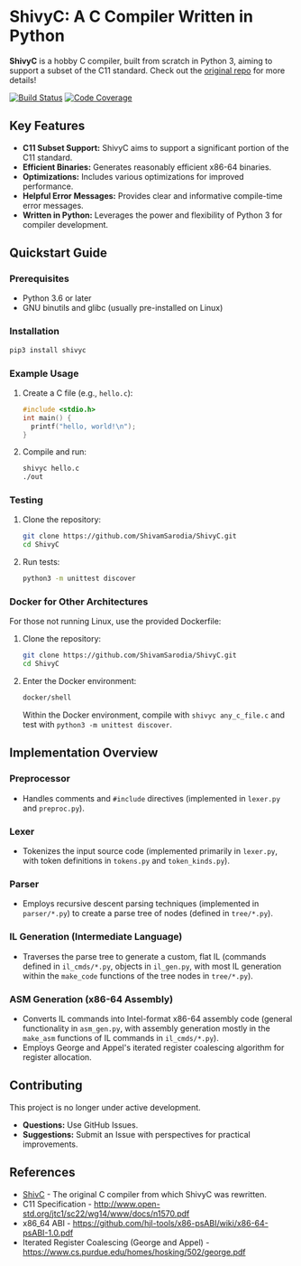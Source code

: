 # ShivyC: A C Compiler Written in Python

**ShivyC** is a hobby C compiler, built from scratch in Python 3, aiming to support a subset of the C11 standard. Check out the [original repo](https://github.com/ShivamSarodia/ShivyC) for more details!

[![Build Status](https://travis-ci.org/ShivamSarodia/ShivyC.svg?branch=master)](https://travis-ci.org/ShivamSarodia/ShivyC)
[![Code Coverage](https://codecov.io/gh/ShivamSarodia/ShivyC/branch/master/graph/badge.svg)](https://codecov.io/gh/ShivamSarodia/ShivyC)

## Key Features

*   **C11 Subset Support:** ShivyC aims to support a significant portion of the C11 standard.
*   **Efficient Binaries:** Generates reasonably efficient x86-64 binaries.
*   **Optimizations:** Includes various optimizations for improved performance.
*   **Helpful Error Messages:** Provides clear and informative compile-time error messages.
*   **Written in Python:** Leverages the power and flexibility of Python 3 for compiler development.

## Quickstart Guide

### Prerequisites

*   Python 3.6 or later
*   GNU binutils and glibc (usually pre-installed on Linux)

### Installation

```bash
pip3 install shivyc
```

### Example Usage

1.  Create a C file (e.g., `hello.c`):

    ```c
    #include <stdio.h>
    int main() {
      printf("hello, world!\n");
    }
    ```

2.  Compile and run:

    ```bash
    shivyc hello.c
    ./out
    ```

### Testing

1.  Clone the repository:

    ```bash
    git clone https://github.com/ShivamSarodia/ShivyC.git
    cd ShivyC
    ```

2.  Run tests:

    ```bash
    python3 -m unittest discover
    ```

### Docker for Other Architectures

For those not running Linux, use the provided Dockerfile:

1.  Clone the repository:

    ```bash
    git clone https://github.com/ShivamSarodia/ShivyC.git
    cd ShivyC
    ```

2.  Enter the Docker environment:

    ```bash
    docker/shell
    ```

    Within the Docker environment, compile with `shivyc any_c_file.c` and test with `python3 -m unittest discover`.

## Implementation Overview

### Preprocessor

*   Handles comments and `#include` directives (implemented in `lexer.py` and `preproc.py`).

### Lexer

*   Tokenizes the input source code (implemented primarily in `lexer.py`, with token definitions in `tokens.py` and `token_kinds.py`).

### Parser

*   Employs recursive descent parsing techniques (implemented in `parser/*.py`) to create a parse tree of nodes (defined in `tree/*.py`).

### IL Generation (Intermediate Language)

*   Traverses the parse tree to generate a custom, flat IL (commands defined in `il_cmds/*.py`, objects in `il_gen.py`, with most IL generation within the `make_code` functions of the tree nodes in `tree/*.py`).

### ASM Generation (x86-64 Assembly)

*   Converts IL commands into Intel-format x86-64 assembly code (general functionality in `asm_gen.py`, with assembly generation mostly in the `make_asm` functions of IL commands in `il_cmds/*.py`).
*   Employs George and Appel's iterated register coalescing algorithm for register allocation.

## Contributing

This project is no longer under active development.

*   **Questions:** Use GitHub Issues.
*   **Suggestions:** Submit an Issue with perspectives for practical improvements.

## References

*   [ShivC](https://github.com/ShivamSarodia/ShivC) - The original C compiler from which ShivyC was rewritten.
*   C11 Specification - http://www.open-std.org/jtc1/sc22/wg14/www/docs/n1570.pdf
*   x86\_64 ABI - https://github.com/hjl-tools/x86-psABI/wiki/x86-64-psABI-1.0.pdf
*   Iterated Register Coalescing (George and Appel) - https://www.cs.purdue.edu/homes/hosking/502/george.pdf